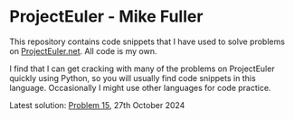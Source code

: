 # ProjectEuler - Mike Fuller

This repository contains code snippets that I have used to solve problems on [ProjectEuler.net](https://www.projecteuler.net). All code is my own.

I find that I can get cracking with many of the problems on ProjectEuler quickly using Python, so you will usually find code snippets in this language. Occasionally I might use other languages for code practice.

Latest solution: [Problem 15](https://github.com/michaeljosephfuller/ProjectEuler/blob/main/solved_problems/problem_15/problem_15.py), 27th October 2024